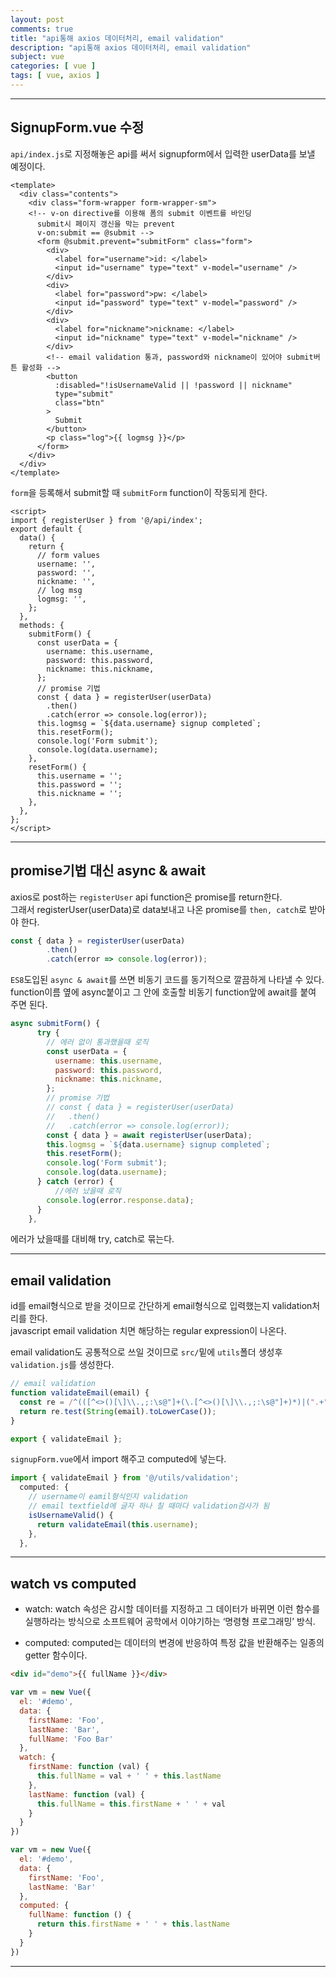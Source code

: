 ```yaml
---
layout: post
comments: true
title: "api통해 axios 데이터처리, email validation"
description: "api통해 axios 데이터처리, email validation"
subject: vue
categories: [ vue ]
tags: [ vue, axios ]
---
```


<hr>

## SignupForm.vue 수정

`api/index.js`로 지정해놓은 api를 써서 signupform에서 입력한 userData를 보낼 예정이다.

```vue
<template>
  <div class="contents">
    <div class="form-wrapper form-wrapper-sm">
    <!-- v-on directive를 이용해 폼의 submit 이벤트를 바인딩
      submit시 페이지 갱신을 막는 prevent
      v-on:submit == @submit -->
      <form @submit.prevent="submitForm" class="form">
        <div>
          <label for="username">id: </label>
          <input id="username" type="text" v-model="username" />
        </div>
        <div>
          <label for="password">pw: </label>
          <input id="password" type="text" v-model="password" />
        </div>
        <div>
          <label for="nickname">nickname: </label>
          <input id="nickname" type="text" v-model="nickname" />
        </div>
        <!-- email validation 통과, password와 nickname이 있어야 submit버튼 활성화 -->
        <button
          :disabled="!isUsernameValid || !password || nickname"
          type="submit"
          class="btn"
        >
          Submit
        </button>
        <p class="log">{{ logmsg }}</p>
      </form>
    </div>
  </div>
</template>
```

`form`을 등록해서 submit할 때 `submitForm` function이 작동되게 한다.

```vue
<script>
import { registerUser } from '@/api/index';
export default {
  data() {
    return {
      // form values
      username: '',
      password: '',
      nickname: '',
      // log msg
      logmsg: '',
    };
  },
  methods: {
    submitForm() {
      const userData = {
        username: this.username,
        password: this.password,
        nickname: this.nickname,
      };
      // promise 기법
      const { data } = registerUser(userData)
        .then()
        .catch(error => console.log(error));
      this.logmsg = `${data.username} signup completed`;
      this.resetForm();
      console.log('Form submit');
      console.log(data.username);
    },
    resetForm() {
      this.username = '';
      this.password = '';
      this.nickname = '';
    },
  },
};
</script>
```

<hr>

## promise기법 대신 async & await

axios로 post하는 `registerUser` api function은 promise를 return한다.  
그래서 registerUser(userData)로 data보내고 나온 promise를 `then, catch`로 받아야 한다.  

```javascript
const { data } = registerUser(userData)
        .then()
        .catch(error => console.log(error));
```

`ES8`도입된 `async & await`를 쓰면 비동기 코드를 동기적으로 깔끔하게 나타낼 수 있다.  
function이름 옆에 async붙이고 그 안에 호출할 비동기 function앞에 await를 붙여 주면 된다.  

```javascript
async submitForm() {
      try {
        // 에러 없이 통과했을때 로직
        const userData = {
          username: this.username,
          password: this.password,
          nickname: this.nickname,
        };
        // promise 기법
        // const { data } = registerUser(userData)
        //   .then()
        //   .catch(error => console.log(error));
        const { data } = await registerUser(userData);
        this.logmsg = `${data.username} signup completed`;
        this.resetForm();
        console.log('Form submit');
        console.log(data.username);
      } catch (error) {
          //에러 났을때 로직
        console.log(error.response.data);
      }
    },
```

에러가 났을때를 대비해 try, catch로 묶는다.

<hr>

## email validation

id를 email형식으로 받을 것이므로 간단하게 email형식으로 입력했는지 validation처리를 한다.  
javascript email validation 치면 해당하는 regular expression이 나온다.

email validation도 공통적으로 쓰일 것이므로 `src/`밑에 `utils`폴더 생성후 `validation.js`를 생성한다.

```javascript
// email validation
function validateEmail(email) {
  const re = /^(([^<>()[\]\\.,;:\s@"]+(\.[^<>()[\]\\.,;:\s@"]+)*)|(".+"))@((\[[0-9]{1,3}\.[0-9]{1,3}\.[0-9]{1,3}\.[0-9]{1,3}\])|(([a-zA-Z\-0-9]+\.)+[a-zA-Z]{2,}))$/;
  return re.test(String(email).toLowerCase());
}

export { validateEmail };
```

`signupForm.vue`에서 import 해주고 computed에 넣는다. 

```javascript
import { validateEmail } from '@/utils/validation';
  computed: {
    // username이 eamil형식인지 validation
    // email textfield에 글자 하나 칠 때마다 validation검사가 됨
    isUsernameValid() {
      return validateEmail(this.username);
    },
  },

```

<hr>

## watch vs computed

* watch: watch 속성은 감시할 데이터를 지정하고 그 데이터가 바뀌면 이런 함수를 실행하라는 방식으로 소프트웨어 공학에서 이야기하는 ‘명령형 프로그래밍’ 방식.

* computed: computed는 데이터의 변경에 반응하여 특정 값을 반환해주는 일종의 getter 함수이다.

```html
<div id="demo">{{ fullName }}</div>
```

```javascript
var vm = new Vue({
  el: '#demo',
  data: {
    firstName: 'Foo',
    lastName: 'Bar',
    fullName: 'Foo Bar'
  },
  watch: {
    firstName: function (val) {
      this.fullName = val + ' ' + this.lastName
    },
    lastName: function (val) {
      this.fullName = this.firstName + ' ' + val
    }
  }
})
```

```javascript
var vm = new Vue({
  el: '#demo',
  data: {
    firstName: 'Foo',
    lastName: 'Bar'
  },
  computed: {
    fullName: function () {
      return this.firstName + ' ' + this.lastName
    }
  }
})
```

<hr>
